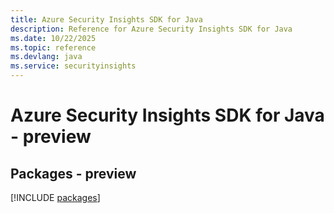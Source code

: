 ```yaml
---
title: Azure Security Insights SDK for Java
description: Reference for Azure Security Insights SDK for Java
ms.date: 10/22/2025
ms.topic: reference
ms.devlang: java
ms.service: securityinsights
---
```

# Azure Security Insights SDK for Java - preview
## Packages - preview
[!INCLUDE [packages](security-insights-index.md)]